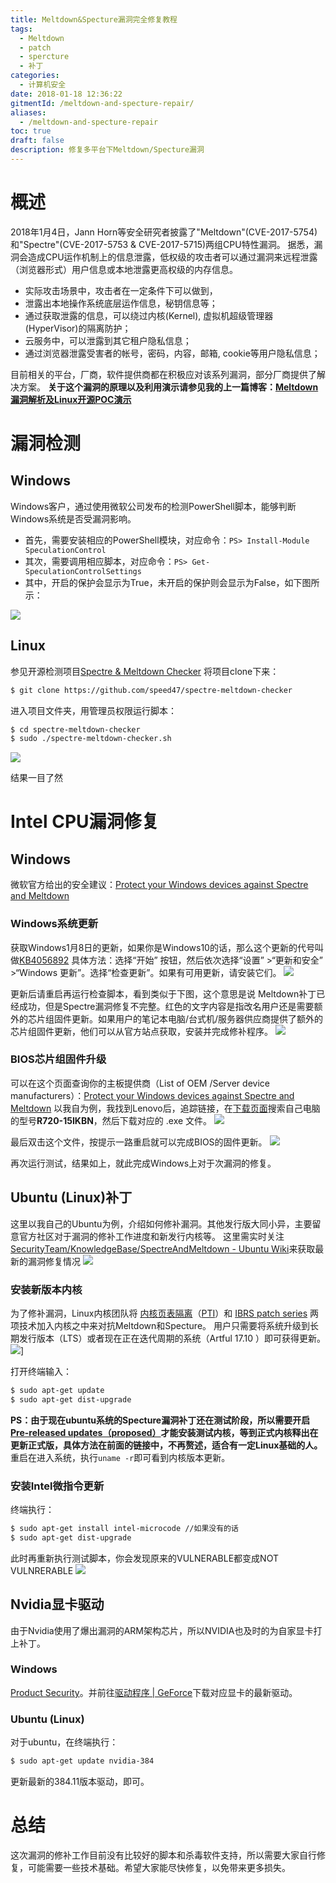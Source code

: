```yaml
---
title: Meltdown&Specture漏洞完全修复教程
tags:
  - Meltdown
  - patch
  - spercture
  - 补丁
categories:
  - 计算机安全
date: 2018-01-18 12:36:22
gitmentId: /meltdown-and-specture-repair/
aliases: 
  - /meltdown-and-specture-repair
toc: true
draft: false
description: 修复多平台下Meltdown/Specture漏洞
---
```


概述
==

2018年1月4日，Jann Horn等安全研究者披露了"Meltdown"(CVE-2017-5754)和"Spectre"(CVE-2017-5753 & CVE-2017-5715)两组CPU特性漏洞。 据悉，漏洞会造成CPU运作机制上的信息泄露，低权级的攻击者可以通过漏洞来远程泄露（浏览器形式）用户信息或本地泄露更高权级的内存信息。

*   实际攻击场景中，攻击者在一定条件下可以做到，
*   泄露出本地操作系统底层运作信息，秘钥信息等；
*   通过获取泄露的信息，可以绕过内核(Kernel), 虚拟机超级管理器(HyperVisor)的隔离防护；
*   云服务中，可以泄露到其它租户隐私信息；
*   通过浏览器泄露受害者的帐号，密码，内容，邮箱, cookie等用户隐私信息；

目前相关的平台，厂商，软件提供商都在积极应对该系列漏洞，部分厂商提供了解决方案。 **关于这个漏洞的原理以及利用演示请参见我的上一篇博客：[Meltdown漏洞解析及Linux开源POC演示](https://blog.hackerchai.com/meltdown-exploit-on-linux-opensource/)**

漏洞检测
====

Windows
-------

Windows客户，通过使用微软公司发布的检测PowerShell脚本，能够判断Windows系统是否受漏洞影响。

*   首先，需要安装相应的PowerShell模块，对应命令：`PS> Install-Module SpeculationControl`
*   其次，需要调用相应脚本，对应命令：`PS> Get-SpeculationControlSettings`
*   其中，开启的保护会显示为True，未开启的保护则会显示为False，如下图所示：

![](https://blog.cdn.hackerchai.com/images/2018/01/window-meltodwn-test.webp)

Linux
-----

参见开源检测项目[Spectre & Meltdown Checker](https://github.com/speed47/spectre-meltdown-checker) 将项目clone下来：

```bash
$ git clone https://github.com/speed47/spectre-meltdown-checker
```

进入项目文件夹，用管理员权限运行脚本：

```bash
$ cd spectre-meltdown-checker
$ sudo ./spectre-meltdown-checker.sh
```

![](https://blog.cdn.hackerchai.com/images/2018/01/linux-meltodwn-test.webp)

结果一目了然

Intel CPU漏洞修复
=============

Windows
-------

微软官方给出的安全建议：[Protect your Windows devices against Spectre and Meltdown](http://https://support.microsoft.com/en-us/help/4073757/protect-your-windows-devices-against-spectre-meltdown "Protect your Windows devices against Spectre and Meltdown")

### Windows系统更新

获取Windows1月8日的更新，如果你是Windows10的话，那么这个更新的代号叫做[KB4056892](http:https://support.microsoft.com/en-us/help/4056892// "KB4056892") 具体方法：选择“开始” 按钮，然后依次选择“设置” >“更新和安全” >“Windows 更新”。选择“检查更新”。如果有可用更新，请安装它们。 
![](https://blog.cdn.hackerchai.com/images/2018/01/meltdown-patch.webp)

更新后请重启再运行检查脚本，看到类似于下图，这个意思是说 Meltdown补丁已经成功，但是Spectre漏洞修复不完整。红色的文字内容是指改名用户还是需要额外的芯片组固件更新。如果用户的笔记本电脑/台式机/服务器供应商提供了额外的芯片组固件更新，他们可以从官方站点获取，安装并完成修补程序。 
![](https://blog.cdn.hackerchai.com/images/2018/01/meltdown-patched.webp)

### BIOS芯片组固件升级

可以在这个页面查询你的主板提供商（List of OEM /Server device manufacturers）：[Protect your Windows devices against Spectre and Meltdown](http://https://support.microsoft.com/en-us/help/4073757/protect-your-windows-devices-against-spectre-meltdown "Protect your Windows devices against Spectre and Meltdown") 以我自为例，我找到Lenovo后，追踪链接，在[下载页面](https://support.lenovo.com/us/zh/solutions/len-18282#ideapad)搜索自己电脑的型号**R720-15IKBN**，然后下载对应的 .exe 文件。
![](https://blog.cdn.hackerchai.com/images/2018/01/2018-01-17-01-43-47-screenshot.webp)

最后双击这个文件，按提示一路重启就可以完成BIOS的固件更新。
![](https://blog.cdn.hackerchai.com/images/2018/01/windows-meltdown-fix.webp)

再次运行测试，结果如上，就此完成Windows上对于次漏洞的修复。

Ubuntu (Linux)补丁
----------------

这里以我自己的Ubuntu为例，介绍如何修补漏洞。其他发行版大同小异，主要留意官方社区对于漏洞的修补工作进度和新发行内核等。 这里需实时关注[SecurityTeam/KnowledgeBase/SpectreAndMeltdown - Ubuntu Wiki](http:https://wiki.ubuntu.com/SecurityTeam/KnowledgeBase/SpectreAndMeltdown?_ga=2.85737308.439532818.1516098621-1958454140.1515318461// "SecurityTeam/KnowledgeBase/SpectreAndMeltdown - Ubuntu Wiki")来获取最新的漏洞修复情况 
![](https://blog.cdn.hackerchai.com/images/2018/01/2018-01-17-01-04-24-screenshot.webp)

### 安装新版本内核

为了修补漏洞，Linux内核团队将 [内核页表隔离](http://https://zh.wikipedia.org/zh-hans/%E5%86%85%E6%A0%B8%E9%A1%B5%E8%A1%A8%E9%9A%94%E7%A6%BB "内核页表隔离")（[PTI](http://https://en.wikipedia.org/wiki/PTI "PTI")）和 [IBRS patch series](http://https://lwn.net/Articles/743019/ "IBRS patch series") 两项技术加入内核之中来对抗Meltdown和Specture。 用户只需要将系统升级到长期发行版本（LTS）或者现在正在迭代周期的系统（Artful 17.10 ）即可获得更新。 
![](https://blog.cdn.hackerchai.com/images/2018/01/2018-01-14-00-28-42-screenshot.webp)]

打开终端输入：

```bash
$ sudo apt-get update
$ sudo apt-get dist-upgrade
```

**PS：由于现在ubuntu系统的Specture漏洞补丁还在测试阶段，所以需要开启 [Pre-released updates（proposed）](https://wiki.ubuntu.com/Testing/EnableProposed)才能安装测试内核，等到正式内核释出在更新正式版，具体方法在前面的链接中，不再赘述，适合有一定Linux基础的人。** 重启在进入系统，执行`uname -r`即可看到内核版本更新。

### 安装Intel微指令更新

终端执行：

```bash
$ sudo apt-get install intel-microcode //如果没有的话
$ sudo apt-get dist-upgrade
```

此时再重新执行测试脚本，你会发现原来的VULNERABLE都变成NOT VULNRERABLE 
![](https://blog.cdn.hackerchai.com/images/2018/01/2018-01-17-01-04-03-screenshot.webp)

Nvidia显卡驱动
----------

由于Nvidia使用了爆出漏洞的ARM架构芯片，所以NVIDIA也及时的为自家显卡打上补丁。

### Windows

[Product Security](http://https://www.nvidia.com/en-us/product-security/ "Product Security")。并前往[驱动程序 | GeForce](https://www.geforce.cn/drivers// "驱动程序 | GeForce")下载对应显卡的最新驱动。

### Ubuntu (Linux)

对于ubuntu，在终端执行：

```bash
$ sudo apt-get update nvidia-384
```

更新最新的384.11版本驱动，即可。

总结
==

这次漏洞的修补工作目前没有比较好的脚本和杀毒软件支持，所以需要大家自行修复，可能需要一些技术基础。希望大家能尽快修复，以免带来更多损失。